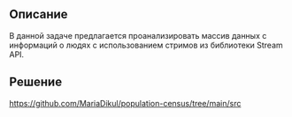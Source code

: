 ## Описание
В данной задаче предлагается проанализировать массив данных с информаций о людях с использованием стримов из библиотеки Stream API.
## Решение
https://github.com/MariaDikul/population-census/tree/main/src
